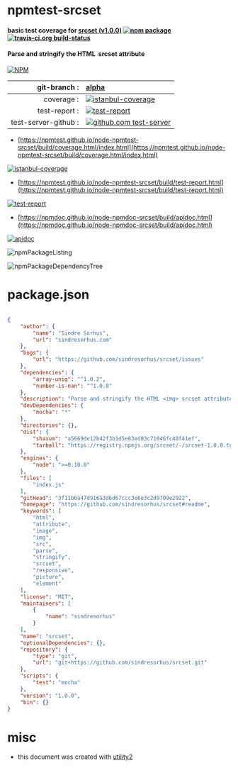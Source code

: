 # npmtest-srcset

#### basic test coverage for  [srcset (v1.0.0)](https://github.com/sindresorhus/srcset#readme)  [![npm package](https://img.shields.io/npm/v/npmtest-srcset.svg?style=flat-square)](https://www.npmjs.org/package/npmtest-srcset) [![travis-ci.org build-status](https://api.travis-ci.org/npmtest/node-npmtest-srcset.svg)](https://travis-ci.org/npmtest/node-npmtest-srcset)

#### Parse and stringify the HTML <img> srcset attribute

[![NPM](https://nodei.co/npm/srcset.png?downloads=true&downloadRank=true&stars=true)](https://www.npmjs.com/package/srcset)

| git-branch : | [alpha](https://github.com/npmtest/node-npmtest-srcset/tree/alpha)|
|--:|:--|
| coverage : | [![istanbul-coverage](https://npmtest.github.io/node-npmtest-srcset/build/coverage.badge.svg)](https://npmtest.github.io/node-npmtest-srcset/build/coverage.html/index.html)|
| test-report : | [![test-report](https://npmtest.github.io/node-npmtest-srcset/build/test-report.badge.svg)](https://npmtest.github.io/node-npmtest-srcset/build/test-report.html)|
| test-server-github : | [![github.com test-server](https://npmtest.github.io/node-npmtest-srcset/GitHub-Mark-32px.png)](https://npmtest.github.io/node-npmtest-srcset/build/app/index.html) | | build-artifacts : | [![build-artifacts](https://npmtest.github.io/node-npmtest-srcset/glyphicons_144_folder_open.png)](https://github.com/npmtest/node-npmtest-srcset/tree/gh-pages/build)|

- [https://npmtest.github.io/node-npmtest-srcset/build/coverage.html/index.html](https://npmtest.github.io/node-npmtest-srcset/build/coverage.html/index.html)

[![istanbul-coverage](https://npmtest.github.io/node-npmtest-srcset/build/screenCapture.buildCi.browser.%252Ftmp%252Fbuild%252Fcoverage.lib.html.png)](https://npmtest.github.io/node-npmtest-srcset/build/coverage.html/index.html)

- [https://npmtest.github.io/node-npmtest-srcset/build/test-report.html](https://npmtest.github.io/node-npmtest-srcset/build/test-report.html)

[![test-report](https://npmtest.github.io/node-npmtest-srcset/build/screenCapture.buildCi.browser.%252Ftmp%252Fbuild%252Ftest-report.html.png)](https://npmtest.github.io/node-npmtest-srcset/build/test-report.html)

- [https://npmdoc.github.io/node-npmdoc-srcset/build/apidoc.html](https://npmdoc.github.io/node-npmdoc-srcset/build/apidoc.html)

[![apidoc](https://npmdoc.github.io/node-npmdoc-srcset/build/screenCapture.buildCi.browser.%252Ftmp%252Fbuild%252Fapidoc.html.png)](https://npmdoc.github.io/node-npmdoc-srcset/build/apidoc.html)

![npmPackageListing](https://npmtest.github.io/node-npmtest-srcset/build/screenCapture.npmPackageListing.svg)

![npmPackageDependencyTree](https://npmtest.github.io/node-npmtest-srcset/build/screenCapture.npmPackageDependencyTree.svg)



# package.json

```json

{
    "author": {
        "name": "Sindre Sorhus",
        "url": "sindresorhus.com"
    },
    "bugs": {
        "url": "https://github.com/sindresorhus/srcset/issues"
    },
    "dependencies": {
        "array-uniq": "^1.0.2",
        "number-is-nan": "^1.0.0"
    },
    "description": "Parse and stringify the HTML <img> srcset attribute",
    "devDependencies": {
        "mocha": "*"
    },
    "directories": {},
    "dist": {
        "shasum": "a5669de12b42f3b1d5e83ed03c71046fc48f41ef",
        "tarball": "https://registry.npmjs.org/srcset/-/srcset-1.0.0.tgz"
    },
    "engines": {
        "node": ">=0.10.0"
    },
    "files": [
        "index.js"
    ],
    "gitHead": "3f11b6a47d916a3d6d67ccc3e6e3c2d9709e2922",
    "homepage": "https://github.com/sindresorhus/srcset#readme",
    "keywords": [
        "html",
        "attribute",
        "image",
        "img",
        "src",
        "parse",
        "stringify",
        "srcset",
        "responsive",
        "picture",
        "element"
    ],
    "license": "MIT",
    "maintainers": [
        {
            "name": "sindresorhus"
        }
    ],
    "name": "srcset",
    "optionalDependencies": {},
    "repository": {
        "type": "git",
        "url": "git+https://github.com/sindresorhus/srcset.git"
    },
    "scripts": {
        "test": "mocha"
    },
    "version": "1.0.0",
    "bin": {}
}
```



# misc
- this document was created with [utility2](https://github.com/kaizhu256/node-utility2)
